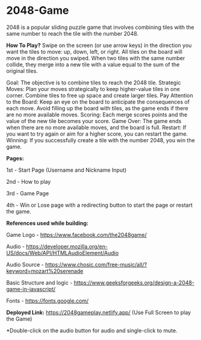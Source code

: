 # 2048-Game

2048 is a popular sliding puzzle game that involves combining tiles with the same number to reach the tile with the number 2048. 


**How To Play?**
Swipe on the screen (or use arrow keys) in the direction you want the tiles to move: up, down, left, or right. All tiles on the board will move in the direction you swiped. 
When two tiles with the same number collide, they merge into a new tile with a value equal to the sum of the original tiles.

Goal: The objective is to combine tiles to reach the 2048 tile.
Strategic Moves: Plan your moves strategically to keep higher-value tiles in one corner. Combine tiles to free up space and create larger tiles.
Pay Attention to the Board: Keep an eye on the board to anticipate the consequences of each move. Avoid filling up the board with tiles, as the game ends if there are no more available moves.
Scoring: Each merge scores points and the value of the new tile becomes your score.
Game Over: The game ends when there are no more available moves, and the board is full.
Restart: If you want to try again or aim for a higher score, you can restart the game.
Winning: If you successfully create a tile with the number 2048, you win the game.


**Pages:**

1st - Start Page (Username and Nickname Input)

2nd - How to play

3rd - Game Page 

4th - Win or Lose page with a redirecting button to start the page or restart the game.



**References used while building:**

Game Logo - https://www.facebook.com/the2048game/

Audio - https://developer.mozilla.org/en-US/docs/Web/API/HTMLAudioElement/Audio

Audio Source - https://www.chosic.com/free-music/all/?keyword=mozart%20serenade

Basic Structure and logic - https://www.geeksforgeeks.org/design-a-2048-game-in-javascript/

Fonts - https://fonts.google.com/


**Deployed Link:**
https://2048gameplay.netlify.app/ (Use Full Screen to play the Game)

*Double-click on the audio button for audio and single-click to mute.





